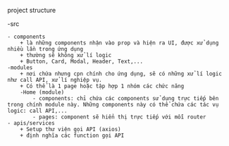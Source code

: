 project structure

-src

    - components
        + là những components nhận vào prop và hiện ra UI, được xử dụng nhiều lần trong ứng dụng
        + thường sẽ không xử lí logic
        + Button, Card, Modal, Header, Text,...
    -modules
        + nơi chứa nhưng cpn chính cho ứng dụng, sẽ có những xử lí logic như call API, xử lí nghiệp vụ.
        + Có thể là 1 page hoặc tập hợp 1 nhóm các chức năng
        -Home (module)
            - components: chỉ chứa các components sử dụng trực tiếp bên trong chính module này. Những components này có thể chứa các tác vụ logic: call API,...
            - pages: component sẽ hiển thị trực tiếp với mỗi router
    - apis/services
        + Setup thư viện gọi API (axios)
        + định nghĩa các function gọi API
